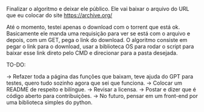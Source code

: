 Finalizar o algoritmo e deixar ele público.
Ele vai baixar o arquivo do URL que eu colocar do site https://archive.org/

Até o momento, testei apenas o download com o torrent que está ok.
Basicamente ele manda uma requisição para ver se está com o arquivo e depois, com um GET, pega o link do download.
O algoritmo consiste em pegar o link para o download, usar a biblioteca OS para rodar o script para baixar esse link direto pelo CMD e direcionar para a pasta desejada.

TO-DO:

-> Refazer toda a página das funções que baixam, teve ajuda do GPT para testes, quero tudo sozinho agora que sei que funciona.
-> Colocar um README de respeito e bilíngue.
-> Revisar a licensa.
-> Postar e dizer que é código aberto para contribuições.
-> No futuro, pensar em um front-end por uma biblioteca simples do python.
